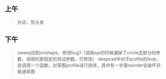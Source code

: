 ## 上午
> 办证，剪头发

## 下午
> sweep回到onshape，修改bug1（调用api的时候漏掉了circle这部分的参数，调用的是固定的测试参数，已修改）
> deepcad中对于profile的loop，会调用一个函数，对草图profile进行排序，其中有一步骤reorder会破坏非联通草图